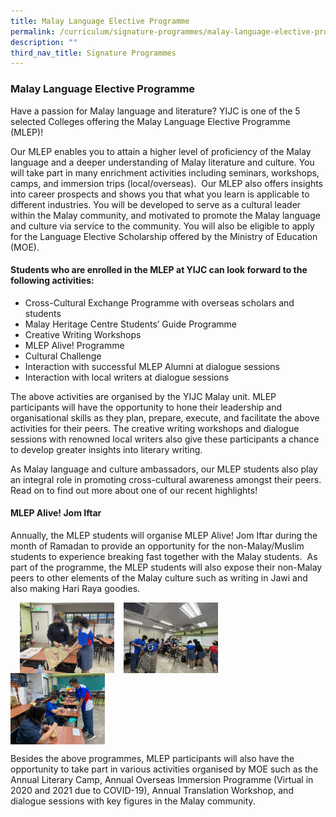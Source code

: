 ```yaml
---
title: Malay Language Elective Programme
permalink: /curriculum/signature-programmes/malay-language-elective-programme/
description: ""
third_nav_title: Signature Programmes
---
```

### **Malay Language Elective Programme**

Have a passion for Malay language and literature? YIJC is one of the 5 selected Colleges offering the Malay Language Elective Programme (MLEP)! 

Our MLEP enables you to attain a higher level of proficiency of the Malay language and a deeper understanding of Malay literature and culture. You will take part in many enrichment activities including seminars, workshops, camps, and immersion trips (local/overseas).  Our MLEP also offers insights into career prospects and shows you that what you learn is applicable to different industries. You will be developed to serve as a cultural leader within the Malay community, and motivated to promote the Malay language and culture via service to the community. You will also be eligible to apply for the Language Elective Scholarship offered by the Ministry of Education (MOE).

#### **Students who are enrolled in the MLEP at YIJC can look forward to the following activities:**

* Cross-Cultural Exchange Programme with overseas scholars and students  
* Malay Heritage Centre Students’ Guide Programme
* Creative Writing Workshops
* MLEP Alive! Programme
* Cultural Challenge 
* Interaction with successful MLEP Alumni at dialogue sessions
* Interaction with local writers at dialogue sessions

The above activities are organised by the YIJC Malay unit. MLEP participants will have the opportunity to hone their leadership and organisational skills as they plan, prepare, execute, and facilitate the above activities for their peers. The creative writing workshops and dialogue sessions with renowned local writers also give these participants a chance to develop greater insights into literary writing.   

As Malay language and culture ambassadors, our MLEP students also play an integral role in promoting cross-cultural awareness amongst their peers. Read on to find out more about one of our recent highlights!

#### **MLEP Alive! Jom Iftar**
Annually, the MLEP students will organise MLEP Alive! Jom Iftar during the month of Ramadan to provide an opportunity for the non-Malay/Muslim students to experience breaking fast together with the Malay students.  As part of the programme, the MLEP students will also expose their non-Malay peers to other elements of the Malay culture such as writing in Jawi and also making Hari Raya goodies.

<img src="/images/mlep1.jpg" style="width:30%;margin-right:15px;margin-left:15px;" align = "left">
<img src="/images/mlep2.jpg" style="width:30%;margin-right:15px;" align = "left">
<img src="/images/mlep3.jpg" style="width:30%;margin-right:15px;" align = "left">

<br clear="left">

Besides the above programmes, MLEP participants will also have the opportunity to take part in various activities organised by MOE such as the Annual Literary Camp, Annual Overseas Immersion Programme (Virtual in 2020 and 2021 due to COVID-19), Annual Translation Workshop, and dialogue sessions with key figures in the Malay community.
